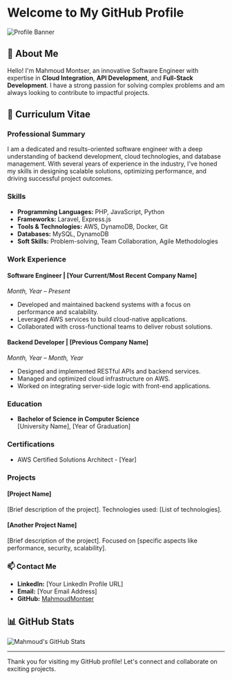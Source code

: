 # Welcome to My GitHub Profile

![Profile Banner](your-banner-url) <!-- You can add a banner image if you have one -->

## 👋 About Me

Hello! I'm Mahmoud Montser, an innovative Software Engineer with expertise in **Cloud Integration**, **API Development**, and **Full-Stack Development**. I have a strong passion for solving complex problems and am always looking to contribute to impactful projects.

## 📝 Curriculum Vitae

### Professional Summary

I am a dedicated and results-oriented software engineer with a deep understanding of backend development, cloud technologies, and database management. With several years of experience in the industry, I've honed my skills in designing scalable solutions, optimizing performance, and driving successful project outcomes.

### Skills

- **Programming Languages:** PHP, JavaScript, Python
- **Frameworks:** Laravel, Express.js
- **Tools & Technologies:** AWS, DynamoDB, Docker, Git
- **Databases:** MySQL, DynamoDB
- **Soft Skills:** Problem-solving, Team Collaboration, Agile Methodologies

### Work Experience

#### Software Engineer | [Your Current/Most Recent Company Name]
*Month, Year – Present*  
- Developed and maintained backend systems with a focus on performance and scalability.
- Leveraged AWS services to build cloud-native applications.
- Collaborated with cross-functional teams to deliver robust solutions.

#### Backend Developer | [Previous Company Name]
*Month, Year – Month, Year*  
- Designed and implemented RESTful APIs and backend services.
- Managed and optimized cloud infrastructure on AWS.
- Worked on integrating server-side logic with front-end applications.

### Education

- **Bachelor of Science in Computer Science**  
  [University Name], [Year of Graduation]

### Certifications

- AWS Certified Solutions Architect - [Year]

### Projects

#### [Project Name]
[Brief description of the project]. Technologies used: [List of technologies].

#### [Another Project Name]
[Brief description of the project]. Focused on [specific aspects like performance, security, scalability].

### 📫 Contact Me

- **LinkedIn:** [Your LinkedIn Profile URL]
- **Email:** [Your Email Address]
- **GitHub:** [MahmoudMontser](https://github.com/MahmoudMontser)

## 📊 GitHub Stats

![Mahmoud's GitHub Stats](https://github-readme-stats.vercel.app/api?username=MahmoudMontser&show_icons=true&theme=radical)

---

Thank you for visiting my GitHub profile! Let's connect and collaborate on exciting projects.
